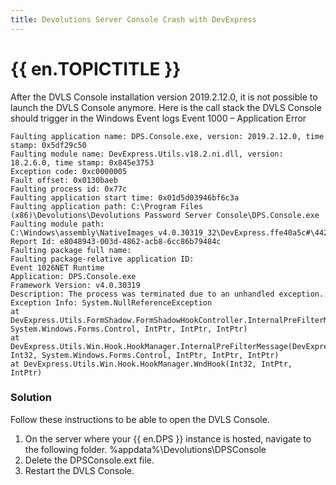 ```yaml
---
title: Devolutions Server Console Crash with DevExpress
---
```

# {{ en.TOPICTITLE }}
After the DVLS Console installation version 2019.2.12.0, it is not possible to launch the DVLS Console anymore.
Here is the call stack the DVLS Console should trigger in the Windows Event logs
Event 1000 – Application Error
```
Faulting application name: DPS.Console.exe, version: 2019.2.12.0, time stamp: 0x5df29c50
Faulting module name: DevExpress.Utils.v18.2.ni.dll, version: 18.2.6.0, time stamp: 0x845e3753
Exception code: 0xc0000005
Fault offset: 0x0130baeb
Faulting process id: 0x77c
Faulting application start time: 0x01d5d03946bf6c3a
Faulting application path: C:\Program Files (x86)\Devolutions\Devolutions Password Server Console\DPS.Console.exe
Faulting module path: C:\Windows\assembly\NativeImages_v4.0.30319_32\DevExpress.ffe40a5c#\44210e7be8dab7c95a0fa0f011d9a163\DevExpress.Utils.v18.2.ni.dll
Report Id: e8048943-003d-4862-acb8-6cc86b79484c
Faulting package full name:
Faulting package-relative application ID:
Event 1026NET Runtime
Application: DPS.Console.exe
Framework Version: v4.0.30319
Description: The process was terminated due to an unhandled exception.
Exception Info: System.NullReferenceException
at DevExpress.Utils.FormShadow.FormShadowHookController.InternalPreFilterMessage(Int32, System.Windows.Forms.Control, IntPtr, IntPtr, IntPtr)
at DevExpress.Utils.Win.Hook.HookManager.InternalPreFilterMessage(DevExpress.Utils.Win.Hook.HookInfo, Int32, System.Windows.Forms.Control, IntPtr, IntPtr, IntPtr)
at DevExpress.Utils.Win.Hook.HookManager.WndHook(Int32, IntPtr, IntPtr)
```
### Solution
Follow these instructions to be able to open the DVLS Console.
1. On the server where your {{ en.DPS }} instance is hosted, navigate to the following folder.
%appdata%\Devolutions\DPSConsole
1. Delete the DPSConsole.ext file.
2. Restart the DVLS Console.
